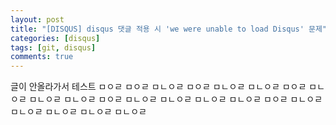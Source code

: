 ```yaml
---
layout: post
title: "[DISQUS] disqus 댓글 적용 시 'we were unable to load Disqus' 문제"
categories: [disqus]
tags: [git, disqus]
comments: true
---
```


글이 안올라가서 테스트 
ㅁㅇㄹ 
ㅁㅇㄹ ㅁㄴㅇㄹ 
ㅁㅇㄹ ㅁㄴㅇㄹ ㅁㄴㅇㄹ 
ㅁㅇㄹ ㅁㄴㅇㄹ ㅁㄴㅇㄹ ㅁㄴㅇㄹ 
ㅁㅇㄹ ㅁㄴㅇㄹ ㅁㄴㅇㄹ ㅁㄴㅇㄹ ㅁㄴㅇㄹ 
ㅁㅇㄹ ㅁㄴㅇㄹ ㅁㄴㅇㄹ ㅁㄴㅇㄹ ㅁㄴㅇㄹ ㅁㄴㅇㄹ 
